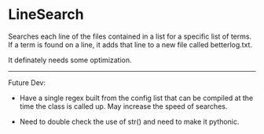 # LineSearch 

Searches each line of the files contained in a list for a specific list of terms.  If a term is found on a line, it adds that line to a new file called betterlog.txt.

It definately needs some optimization.

-----

Future Dev:

* Have a single regex built from the config list that can be compiled at the time the class is called up.  May increase the speed of searches.

* Need to double check the use of str() and need to make it pythonic.
